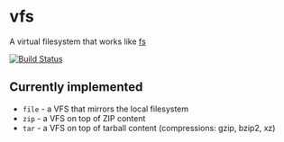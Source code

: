 # vfs
A virtual filesystem that works like [fs](http://nodejs.org/api/fs.html)

[![Build Status](https://travis-ci.org/kba/fsvfs.svg?branch=master)](https://travis-ci.org/kba/fsvfs)

## Currently implemented

* `file` - a VFS that mirrors the local filesystem
* `zip` - a VFS on top of ZIP content
* `tar` - a VFS on top of tarball content (compressions: gzip, bzip2, xz)
